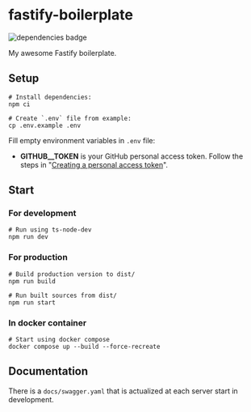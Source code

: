 # fastify-boilerplate

![dependencies badge](https://img.shields.io/static/v1?labelColor=gray&color=gren&label=dependencies&message=up+to+date)

My awesome Fastify boilerplate.

## Setup

```
# Install dependencies:
npm ci

# Create `.env` file from example:
cp .env.example .env
```

Fill empty environment variables in `.env` file:

- **GITHUB\_\_TOKEN** is your GitHub personal access token. Follow the steps in "[Creating a personal access token](https://docs.github.com/en/github/authenticating-to-github/creating-a-personal-access-token)".

## Start

### For development

```
# Run using ts-node-dev
npm run dev
```

### For production

```
# Build production version to dist/
npm run build

# Run built sources from dist/
npm run start
```

### In docker container

```
# Start using docker compose
docker compose up --build --force-recreate
```

## Documentation

There is a `docs/swagger.yaml` that is actualized at each server start in development.
